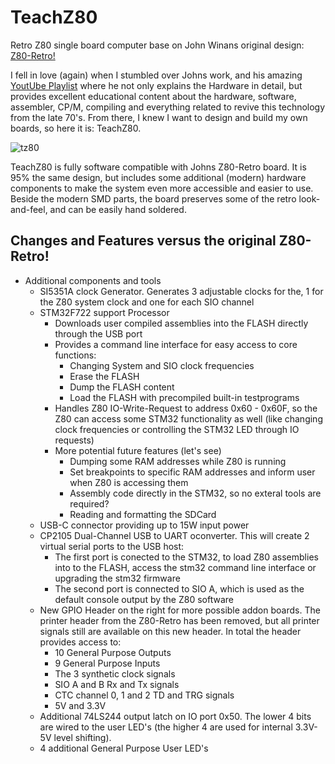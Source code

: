 # TeachZ80
Retro Z80 single board computer base on John Winans original design: [Z80-Retro!](https://github.com/Z80-Retro) 

I fell in love (again) when I stumbled over Johns work, and his amazing [YoutUbe Playlist](https://www.youtube.com/playlist?list=PL3by7evD3F51Cf9QnsAEdgSQ4cz7HQZX5) where he not only explains the Hardware in detail, but provides excellent educational content about the hardware, software, assembler, CP/M, compiling and everything related to revive this technology from the late 70's. From there, I knew I want to design and build my own boards, so here it is: TeachZ80. 

![tz80](https://github.com/snakescb/TeachZ80/assets/10495848/9f057115-1c9f-49a7-9c8c-1d03e33ec62e)


TeachZ80 is fully software compatible with Johns Z80-Retro board. It is 95% the same design, but includes some additional (modern) hardware components to make the system even more accessible and easier to use. Beside the modern SMD parts, the board preserves some of the retro look-and-feel, and can be easily hand soldered. 

## Changes and Features versus the original Z80-Retro!

* Additional components and tools
  * SI5351A clock Generator. Generates 3 adjustable clocks for the, 1 for the Z80 system clock and one for each SIO channel
  * STM32F722 support Processor
    * Downloads user compiled assemblies into the FLASH directly through the USB port
    * Provides a command line interface for easy access to core functions:
      * Changing System and SIO clock frequencies
      * Erase the FLASH
      * Dump the FLASH content
      * Load the FLASH with precompiled built-in testprograms
    * Handles Z80 IO-Write-Request to address 0x60 - 0x60F, so the Z80 can access some STM32 functionality as well (like changing clock frequencies or controlling the STM32 LED through IO requests)
    * More potential future features (let's see)
      * Dumping some RAM addresses while Z80 is running
      * Set breakpoints to specific RAM addresses and inform user when Z80 is accessing them
      * Assembly code directly in the STM32, so no exteral tools are required?
      * Reading and formatting the SDCard
  * USB-C connector providing up to 15W input power
  * CP2105 Dual-Channel USB to UART oconverter. This will create 2 virtual serial ports to the USB host:
    *   The first port is conected to the STM32, to load Z80 assemblies into to the FLASH, access the stm32 command line interface or upgrading the stm32 firmware
    *   The second port is connected to SIO A, which is used as the default console output by the Z80 software
  * New GPIO Header on the right for more possible addon boards. The printer header from the Z80-Retro has been removed, but all printer signals still are available on this new header. In total the header provides access to:
    *   10 General Purpose Outputs
    *   9 General Purpose Inputs
    *   The 3 synthetic clock signals
    *   SIO A and B Rx and Tx signals
    *   CTC channel 0, 1 and 2 TD and TRG signals
    *   5V and 3.3V
  *  Additional 74LS244 output latch on IO port 0x50. The lower 4 bits are wired to the user LED's (the higher 4 are used for internal 3.3V-5V level shifting).
  *  4 additional General Purpose User LED's


